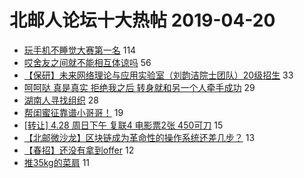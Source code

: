 # 北邮人论坛十大热帖 2019-04-20

- [玩手机不睡觉大赛第一名](https://bbs.byr.cn/article/Picture/3240726) 114
- [哎舍友之间就不能相互体谅吗](https://bbs.byr.cn/article/Talking/6114410) 56
- [【保研】未来网络理论与应用实验室（刘韵洁院士团队）20级招生](https://bbs.byr.cn/article/AimGraduate/1164940) 33
- [呵呵哒 真是真实 拒绝我之后 转身就和另一个人牵手成功](https://bbs.byr.cn/article/Feeling/3107619) 29
- [湖南人寻找组织](https://bbs.byr.cn/article/Hunan/61545) 28
- [帮闺蜜征靠谱小哥哥！](https://bbs.byr.cn/article/Friends/1921402) 19
- [[转让] 4.28 周日下午 复联4 电影票2张 450可刀](https://bbs.byr.cn/article/Movie/314317) 15
- [【北邮微沙龙】区块链成为革命性的操作系统还差几步？](https://bbs.byr.cn/article/BBSOpenAPI/1736) 13
- [【春招】还没有拿到offer](https://bbs.byr.cn/article/Job/2027307) 12
- [推35kg的菜肩](https://bbs.byr.cn/article/Gymnasium/113332) 11


